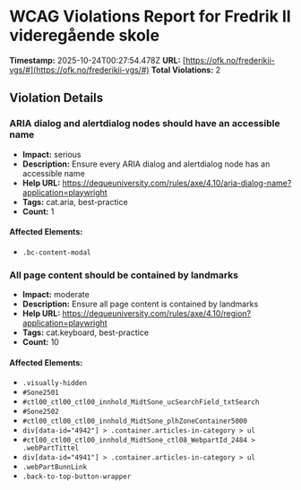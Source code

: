 # WCAG Violations Report for Fredrik II videregående skole

**Timestamp:** 2025-10-24T00:27:54.478Z
**URL:** [https://ofk.no/frederikii-vgs/#](https://ofk.no/frederikii-vgs/#)
**Total Violations:** 2

## Violation Details

### ARIA dialog and alertdialog nodes should have an accessible name

- **Impact:** serious
- **Description:** Ensure every ARIA dialog and alertdialog node has an accessible name
- **Help URL:** https://dequeuniversity.com/rules/axe/4.10/aria-dialog-name?application=playwright
- **Tags:** cat.aria, best-practice
- **Count:** 1

#### Affected Elements:

- `.bc-content-modal`

### All page content should be contained by landmarks

- **Impact:** moderate
- **Description:** Ensure all page content is contained by landmarks
- **Help URL:** https://dequeuniversity.com/rules/axe/4.10/region?application=playwright
- **Tags:** cat.keyboard, best-practice
- **Count:** 10

#### Affected Elements:

- `.visually-hidden`
- `#Sone2501`
- `#ctl00_ctl00_ctl00_innhold_MidtSone_ucSearchField_txtSearch`
- `#Sone2502`
- `#ctl00_ctl00_ctl00_innhold_MidtSone_plhZoneContainer5000`
- `div[data-id="4942"] > .container.articles-in-category > ul`
- `#ctl00_ctl00_ctl00_innhold_MidtSone_ctl08_WebpartId_2484 > .webPartTittel`
- `div[data-id="4941"] > .container.articles-in-category > ul`
- `.webPartBunnLink`
- `.back-to-top-button-wrapper`
